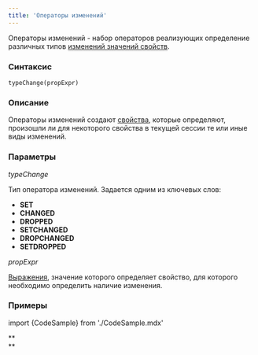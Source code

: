 ```yaml
---
title: 'Операторы изменений'
---
```


Операторы изменений - набор операторов реализующих определение различных типов [изменений значений свойств](Change_operators_SET_CHANGED_..._.md). 

### Синтаксис

    typeChange(propExpr)

### Описание

Операторы изменений создают [свойства](Properties.md), которые определяют, произошли ли для некоторого свойства в текущей сессии те или иные виды изменений.

### Параметры

*typeChange*

Тип оператора изменений. Задается одним из ключевых слов:

-   **SET**
-   **CHANGED**
-   **DROPPED**
-   **SETCHANGED**
-   **DROPCHANGED**
-   **SETDROPPED**

*propExpr*

[Выражения](Expression.md), значение которого определяет свойство, для которого необходимо определить наличие изменения.

### Примеры


import {CodeSample} from './CodeSample.mdx'

<CodeSample url="https://ru-documentation.lsfusion.org/sample?file=OperatorPropertySample&block=changed"/>

**  
**
